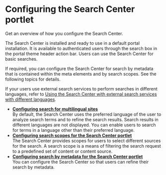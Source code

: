 # Configuring the Search Center portlet

Get an overview of how you configure the Search Center.

The Search Center is installed and ready to use in a default portal installation. It is available to authenticated users through the search box in the portal theme header action bar. Users can use the Search Center for basic searches.

If required, you can configure the Search Center for search by metadata that is contained within the meta elements and by search scopes. See the following topics for details.

If your users use external search services to perform searches in different languages, refer to [Using the Search Center with external search services with different languages](../../portal_search/hint_tips/index.md).


-   **[Configuring search for multilingual sites](config_search_multi.md)**  
By default, the Search Center uses the preferred language of the user to analyze search terms and to refine the search results. Search results in different languages are not displayed. You can enable users to search for terms in a language other than their preferred language.
-   **[Configuring search scopes for the Search Center portlet](srtcfg_sc_scopes.md)**  
The Search Center provides scopes for users to select different sources for the search. A search scope is a means of filtering the search request to a predefined set of content or content source.
-   **[Configuring search by metadata for the Search Center portlet](srtcfg_sc_metadata.md)**  
You can configure the Search Center so that users can refine their search by metadata. 
